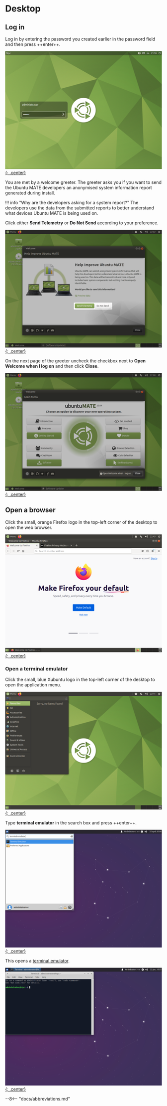 # Desktop

## Log in

Log in by entering the password you created earlier in the password field and then press ++enter++.

[![Login](./img/desktop/login.png){: .center}](./img/desktop/login.png)

You are met by a welcome greeter. The greeter asks you if you want to send the Ubuntu MATE developers an anonymised system information report generated during install.

!!! info "Why are the developers asking for a system report?"
    The developers use the data from the submitted reports to better understand what devices Ubuntu MATE is being used on.

Click either **Send Telemetry** or **Do Not Send** according to your preference.

[![Telemetry report](./img/desktop/telemetry.png){: .center}](./img/desktop/telemetry.png)

On the next page of the greeter uncheck the checkbox next to **Open Welcome when I log on** and then click **Close**.

[![Greeter](./img/desktop/greeter.png){: .center}](./img/desktop/greeter.png)

## Open a browser

Click the small, orange Firefox logo in the top-left corner of the desktop to open the web browser.

[![Browser](./img/desktop/browser.png){: .center}](./img/desktop/browser.png)

### Open a terminal emulator

Click the small, blue Xubuntu logo in the top-left corner of the desktop to open the application menu.

[![Application menu](./img/desktop/application-menu.png){: .center}](./img/desktop/application-menu.png)

Type **terminal emulator** in the search box and press ++enter++.

[![Application menu](./img/programs/terminal-emulator.png){: .center}](./img/programs/terminal-emulator.png)

This opens a [terminal emulator](https://en.wikipedia.org/wiki/Terminal_emulator).

[![Terminal emulator](./img/programs/terminal.png){: .center}](./img/programs/terminal.png)


--8<-- "docs/abbreviations.md"